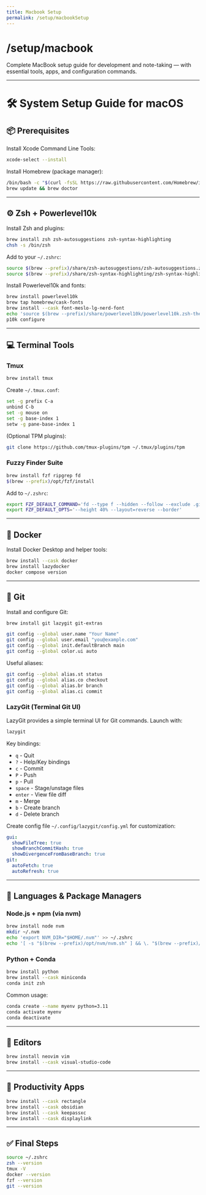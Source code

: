 ```yaml
---
title: Macbook Setup
permalink: /setup/macbookSetup
---
```


<div class="hero">
  <div class="hero-text">
    <h1>/setup/macbook</h1>
    <p>
      Complete MacBook setup guide for development and note-taking — with essential tools, apps, and configuration commands.
    </p>
  </div>
</div>

---

# 🛠 System Setup Guide for macOS

## 📦 Prerequisites

Install Xcode Command Line Tools:

```bash
xcode-select --install
````

Install Homebrew (package manager):

```bash
/bin/bash -c "$(curl -fsSL https://raw.githubusercontent.com/Homebrew/install/HEAD/install.sh)"
brew update && brew doctor
```

---

## ⚙️ Zsh + Powerlevel10k

Install Zsh and plugins:

```bash
brew install zsh zsh-autosuggestions zsh-syntax-highlighting
chsh -s /bin/zsh
```

Add to your `~/.zshrc`:

```bash
source $(brew --prefix)/share/zsh-autosuggestions/zsh-autosuggestions.zsh
source $(brew --prefix)/share/zsh-syntax-highlighting/zsh-syntax-highlighting.zsh
```

Install Powerlevel10k and fonts:

```bash
brew install powerlevel10k
brew tap homebrew/cask-fonts
brew install --cask font-meslo-lg-nerd-font
echo 'source $(brew --prefix)/share/powerlevel10k/powerlevel10k.zsh-theme' >> ~/.zshrc
p10k configure
```

---

## 💻 Terminal Tools

### Tmux

```bash
brew install tmux
```

Create `~/.tmux.conf`:

```bash
set -g prefix C-a
unbind C-b
set -g mouse on
set -g base-index 1
setw -g pane-base-index 1
```

(Optional TPM plugins):

```bash
git clone https://github.com/tmux-plugins/tpm ~/.tmux/plugins/tpm
```

### Fuzzy Finder Suite

```bash
brew install fzf ripgrep fd
$(brew --prefix)/opt/fzf/install
```

Add to `~/.zshrc`:

```bash
export FZF_DEFAULT_COMMAND='fd --type f --hidden --follow --exclude .git'
export FZF_DEFAULT_OPTS='--height 40% --layout=reverse --border'
```

---

## 🐳 Docker

Install Docker Desktop and helper tools:

```bash
brew install --cask docker
brew install lazydocker
docker compose version
```

---

## 🌱 Git

Install and configure Git:

```bash
brew install git lazygit git-extras

git config --global user.name "Your Name"
git config --global user.email "you@example.com"
git config --global init.defaultBranch main
git config --global color.ui auto
```

Useful aliases:

```bash
git config --global alias.st status
git config --global alias.co checkout
git config --global alias.br branch
git config --global alias.ci commit
```

### LazyGit (Terminal Git UI)

LazyGit provides a simple terminal UI for Git commands. Launch with:

```bash
lazygit
```

Key bindings:
- `q` - Quit
- `?` - Help/Key bindings
- `c` - Commit
- `P` - Push
- `p` - Pull
- `space` - Stage/unstage files
- `enter` - View file diff
- `m` - Merge
- `b` - Create branch
- `d` - Delete branch

Create config file `~/.config/lazygit/config.yml` for customization:

```yaml
gui:
  showFileTree: true
  showBranchCommitHash: true
  showDivergenceFromBaseBranch: true
git:
  autoFetch: true
  autoRefresh: true
```

---

## 🧪 Languages & Package Managers

### Node.js + npm (via nvm)

```bash
brew install node nvm
mkdir ~/.nvm
echo 'export NVM_DIR="$HOME/.nvm"' >> ~/.zshrc
echo '[ -s "$(brew --prefix)/opt/nvm/nvm.sh" ] && \. "$(brew --prefix)/opt/nvm/nvm.sh"' >> ~/.zshrc
```

### Python + Conda

```bash
brew install python
brew install --cask miniconda
conda init zsh
```

Common usage:

```bash
conda create --name myenv python=3.11
conda activate myenv
conda deactivate
```

---

## 📝 Editors

```bash
brew install neovim vim
brew install --cask visual-studio-code
```

---

## 💼 Productivity Apps

```bash
brew install --cask rectangle
brew install --cask obsidian
brew install --cask keepassxc
brew install --cask displaylink
```

---

## ✅ Final Steps

```bash
source ~/.zshrc
zsh --version
tmux -V
docker --version
fzf --version
git --version
```

